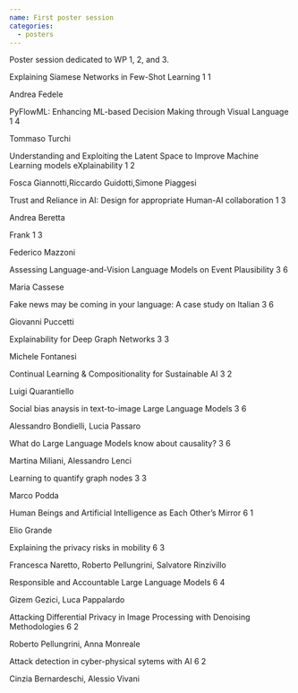```yaml
---
name: First poster session
categories:
  - posters
---
```


Poster session dedicated to WP 1, 2, and 3.

<div class="ui segments">
  <div class="ui segment poster wp1">
    <span class="title">Explaining Siamese Networks in Few-Shot Learning</span>
    <span class="block">
      <span class="wp">1</span>
      <span class="task">1</span>
    </span>
    <p class="presenter">Andrea Fedele</p>
  </div>
  
  <div class="ui segment poster wp1">
    <span class="title">PyFlowML: Enhancing ML-based Decision Making through Visual Language</span>
    <span class="block">
      <span class="wp">1</span>
      <span class="task">4</span>
    </span>
    <p class="presenter">Tommaso Turchi</p>
  </div>
  
  <div class="ui segment poster wp1">
    <span class="title">Understanding and Exploiting the Latent Space to Improve Machine Learning models eXplainability</span>
    <span class="block">
      <span class="wp">1</span>
      <span class="task">2</span>
    </span>
    <p class="presenter">Fosca Giannotti,Riccardo Guidotti,Simone Piaggesi</p>
  </div>
  
  <div class="ui segment poster wp1">
    <span class="title">Trust and Reliance in AI: Design for appropriate Human-AI collaboration</span>
    <span class="block">
      <span class="wp">1</span>
      <span class="task">3</span>
    </span>
    <p class="presenter">Andrea Beretta</p>
  </div>

  <div class="ui segment poster wp1">
    <span class="title">Frank</span>
    <span class="block">
      <span class="wp">1</span>
      <span class="task">3</span>
    </span>
    <p class="presenter">Federico Mazzoni</p>
  </div>
</div>


<div class="ui segments">
  <div class="ui segment poster wp3">
    <span class="title">Assessing Language-and-Vision Language Models on Event Plausibility</span>
    <span class="block">
      <span class="wp">3</span>
      <span class="task">6</span>
    </span>
    <p class="presenter">Maria Cassese</p>
  </div>

  <div class="ui segment poster wp3">
    <span class="title">Fake news may be coming in your language: A case study on Italian</span>
    <span class="block">
      <span class="wp">3</span>
      <span class="task">6</span>
    </span>
    <p class="presenter">Giovanni Puccetti</p>
  </div>

  <div class="ui segment poster wp3">
    <span class="title">Explainability for Deep Graph Networks</span>
    <span class="block">
      <span class="wp">3</span>
      <span class="task">3</span>
    </span>
    <p class="presenter">Michele Fontanesi</p>
  </div>

  <div class="ui segment poster wp3">
    <span class="title">Continual Learning & Compositionality for Sustainable AI</span>
    <span class="block">
      <span class="wp">3</span>
      <span class="task">2</span>
    </span>
    <p class="presenter">Luigi Quarantiello</p>
  </div>
  
  <div class="ui segment poster wp3">
    <span class="title">Social bias anaysis in text-to-image Large Language Models</span>
    <span class="block">
      <span class="wp">3</span>
      <span class="task">6</span>
    </span>
    <p class="presenter">Alessandro Bondielli, Lucia Passaro</p>
  </div>
  
  <div class="ui segment poster wp3">
    <span class="title">What do Large Language Models know about causality?</span>
    <span class="block">
      <span class="wp">3</span>
      <span class="task">6</span>
    </span>
    <p class="presenter">Martina Miliani, Alessandro Lenci</p>
  </div>
  
  <div class="ui segment poster wp3">
    <span class="title">Learning to quantify graph nodes</span>
    <span class="block">
      <span class="wp">3</span>
      <span class="task">3</span>
    </span>
    <p class="presenter">Marco Podda</p>
  </div>
</div>

<div class="ui segments">
  <div class="ui segment poster wp6">
    <span class="title">Human Beings and Artificial Intelligence as Each Other’s Mirror </span>
    <span class="block">
      <span class="wp">6</span>
      <span class="task">1</span>
    </span>
    <p class="presenter">Elio Grande</p>
  </div>
  <div class="ui segment poster wp6">
    <span class="title">Explaining the privacy risks in mobility </span>
    <span class="block">
      <span class="wp">6</span>
      <span class="task">3</span>
    </span>
    <p class="presenter">Francesca Naretto, Roberto Pellungrini, Salvatore Rinzivillo</p>
  </div>  
  <div class="ui segment poster wp6">
    <span class="title">Responsible and Accountable Large Language Models </span>
    <span class="block">
      <span class="wp">6</span>
      <span class="task">4</span>
    </span>
    <p class="presenter">Gizem Gezici, Luca Pappalardo</p>
  </div>  
  <div class="ui segment poster wp6">
    <span class="title">Attacking Differential Privacy in Image Processing with Denoising Methodologies</span>
    <span class="block">
      <span class="wp">6</span>
      <span class="task">2</span>
    </span>
    <p class="presenter">Roberto Pellungrini, Anna Monreale </p>
  </div>  
  <div class="ui segment poster wp6">
    <span class="title">Attack detection in cyber-physical sytems with AI</span>
    <span class="block">
      <span class="wp">6</span>
      <span class="task">2</span>
    </span>
    <p class="presenter">Cinzia Bernardeschi, Alessio Vivani</p>
  </div>
</div>
